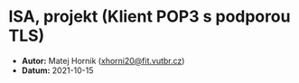 # ISA, projekt (Klient POP3 s podporou TLS)

- **Autor:** Matej Hornik (xhorni20@fit.vutbr.cz)
- **Datum:** 2021-10-15